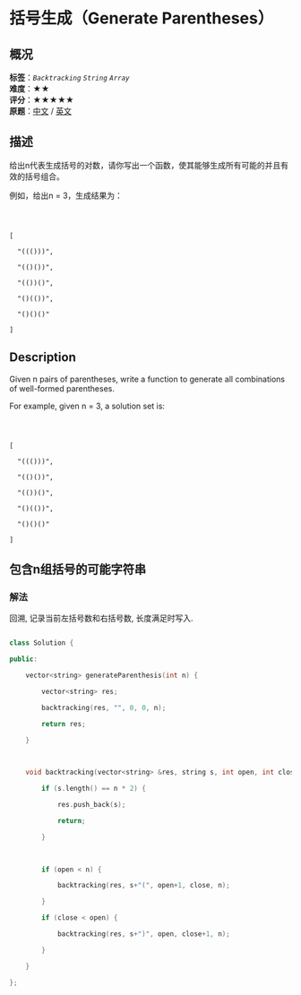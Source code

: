# 括号生成（Generate Parentheses）
## 概况
**标签**：*`Backtracking`*  *`String`*  *`Array`*<br>
**难度**：★★<br>
**评分**：★★★★★<br>
**原题**：[中文](https://leetcode-cn.com/problems/generate-parentheses) / [英文](https://leetcode.com/problems/generate-parentheses)
## 描述

给出n代表生成括号的对数，请你写出一个函数，使其能够生成所有可能的并且有效的括号组合。



例如，给出n = 3，生成结果为：

```



[

  "((()))",

  "(()())",

  "(())()",

  "()(())",

  "()()()"

]

```



## Description

Given n pairs of parentheses, write a function to generate all combinations of well-formed parentheses.







For example, given n = 3, a solution set is:



```



[

  "((()))",

  "(()())",

  "(())()",

  "()(())",

  "()()()"

]

```





## 包含n组括号的可能字符串

### 解法

回溯, 记录当前左括号数和右括号数, 长度满足时写入.

```c++

class Solution {

public:

    vector<string> generateParenthesis(int n) {

        vector<string> res;

        backtracking(res, "", 0, 0, n);

        return res;

    }

    

    void backtracking(vector<string> &res, string s, int open, int close, int n) {

        if (s.length() == n * 2) {

            res.push_back(s);

            return;

        }

        

        if (open < n) {

            backtracking(res, s+"(", open+1, close, n);

        }

        if (close < open) {

            backtracking(res, s+")", open, close+1, n);

        }

    }

};

```
